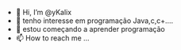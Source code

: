 - 👋 Hi, I’m @yKalix
- 👀 tenho interesse em programação Java,c,c+....
- 🌱 estou começando a aprender programação
- 📫 How to reach me ...

<!---
yKalix/yKalix is a ✨ special ✨ repository because its `README.md` (this file) appears on your GitHub profile.
You can click the Preview link to take a look at your changes.
--->

